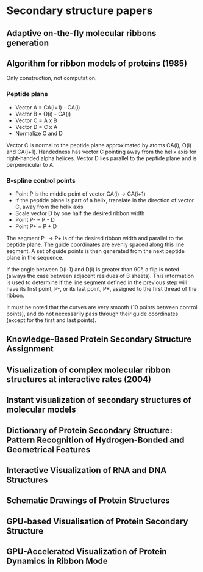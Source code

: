 # Secondary structure papers

## Adaptive on-the-fly molecular ribbons generation

## Algorithm for ribbon models of proteins (1985)

Only construction, not computation.

### Peptide plane

- Vector A = CA(i+1) - CA(i)
- Vector B = O(i) - CA(i)
- Vector C = A x B
- Vector D = C x A
- Normalize C and D

Vector C is normal to the peptide plane approximated by atoms CA(i), O(i) and CA(i+1).
Handedness has vector C pointing away from the helix axis for right-handed alpha helices.
Vector D lies parallel to the peptide plane and is perpendicular to A.

### B-spline control points

- Point P is the middle point of vector CA(i) -> CA(i+1)
- If the peptide plane is part of a helix, translate in the direction of vector C, away from the helix axis
- Scale vector D by one half the desired ribbon width
- Point P- = P - D
- Point P+ = P + D

The segment P- -> P+ is of the desired ribbon width and parallel to the peptide plane.
The guide coordinates are evenly spaced along this line segment.
A set of guide points is then generated from the next peptide plane in the sequence.

If the angle between D(i-1) and D(i) is greater than 90°, a flip is noted (always the case between adjacent residues of B sheets).
This information is used to determine if the line segment defined in the previous step will have its first point, P-, or its last point, P+, assigned to the first thread of the ribbon.

It must be noted that the curves are very smooth (10 points between control points), and do not necessarily pass through their guide coordinates (except for the first and last points).

## Knowledge-Based Protein Secondary Structure Assignment

## Visualization of complex molecular ribbon structures at interactive rates (2004)

## Instant visualization of secondary structures of molecular models

## Dictionary of Protein Secondary Structure: Pattern Recognition of Hydrogen-Bonded and Geometrical Features

## Interactive Visualization of RNA and DNA Structures

## Schematic Drawings of Protein Structures

## GPU-based Visualisation of Protein Secondary Structure

## GPU-Accelerated Visualization of Protein Dynamics in Ribbon Mode